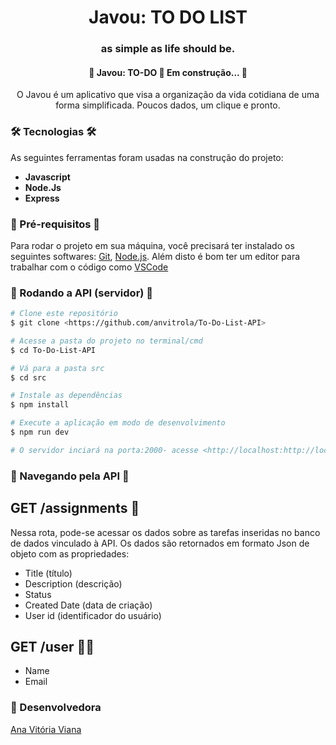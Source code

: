 <h1 align="center">
  Javou: TO DO LIST 
</h1>

<h3 align="center">
  as simple as life should be. 
</h3>

<h4 align="center"> 
	🚧  Javou: TO-DO 🚀 Em construção...  🚧
</h4>

<p align="center">
  O Javou é um aplicativo que visa a organização da vida cotidiana de uma forma simplificada. Poucos dados, um clique e pronto.
</p>

### 🛠 Tecnologias 🛠
As seguintes ferramentas foram usadas na construção do projeto:

- <b>Javascript</b>
- <b>Node.Js</b>
- <b>Express</b>

### 🧶 Pré-requisitos 🧶
Para rodar o projeto em sua máquina, você precisará ter instalado os seguintes softwares:
[Git](https://git-scm.com), [Node.js](https://nodejs.org/en/). 
Além disto é bom ter um editor para trabalhar com o código como [VSCode](https://code.visualstudio.com/)



### 🎲 Rodando a API (servidor) 🎲

```bash
# Clone este repositório
$ git clone <https://github.com/anvitrola/To-Do-List-API>

# Acesse a pasta do projeto no terminal/cmd
$ cd To-Do-List-API

# Vá para a pasta src
$ cd src

# Instale as dependências
$ npm install

# Execute a aplicação em modo de desenvolvimento
$ npm run dev

# O servidor inciará na porta:2000- acesse <http://localhost:http://localhost:2000/>
```

### 👀 Navegando pela API 👀
## GET /assignments 📜
Nessa rota, pode-se acessar os dados sobre as tarefas inseridas no banco de dados vinculado à API. Os dados são retornados em formato Json de objeto com as propriedades:
- Title (título)
- Description (descrição)
- Status 
- Created Date (data de criação)
- User id (identificador do usuário)

## GET /user 👩🏻
- Name
- Email


### 🎈 Desenvolvedora
<a href="https://github.com/anvitrola">Ana Vitória Viana</a>


